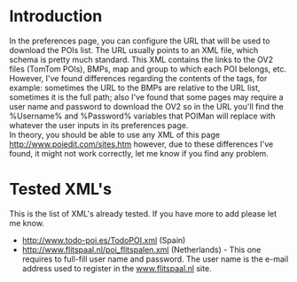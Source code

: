 # Introduction #

In the preferences page, you can configure the URL that will be used to download the POIs list. The URL usually points to an XML file, which schema is pretty much standard. This XML contains the links to the OV2 files (TomTom POIs), BMPs, map and group to which each POI belongs, etc. However, I've found differences regarding the contents of the tags, for example: sometimes the URL to the BMPs are relative to the URL list, sometimes it is the full path; also I've found that some pages may require a user name and password to download the OV2 so in the URL you'll find the %Username% and %Password% variables that POIMan will replace with whatever the user inputs in its preferences page.<br />
In theory, you should be able to use any XML of this page http://www.poiedit.com/sites.htm however, due to these differences I've found, it might not work correctly, let me know if you find any problem.

# Tested XML's #

This is the list of XML's already tested. If you have more to add please let me know.<br />
  * http://www.todo-poi.es/TodoPOI.xml (Spain)
  * http://www.flitspaal.nl/poi_flitspalen.xml (Netherlands) - This one requires to full-fill user name and password. The user name is the e-mail address used to register in the www.flitspaal.nl site.
